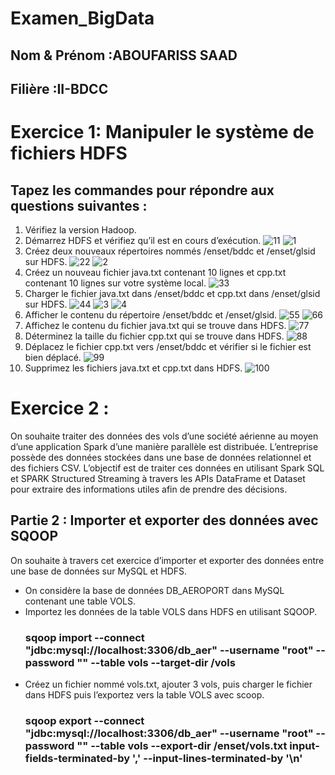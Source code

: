 #                                                        Examen_BigData
## Nom & Prénom :ABOUFARISS SAAD
## Filière :II-BDCC

# Exercice 1: Manipuler le système de fichiers HDFS  
## Tapez les commandes pour répondre aux questions suivantes : 
1. Vérifiez la version Hadoop. 
2. Démarrez HDFS et vérifiez qu’il est en cours d’exécution. 
![11](https://github.com/Aboufariss-saad/Examen_BigData/assets/96661067/b0527b49-08db-4744-a390-fc82ea043f63)
![1](https://github.com/Aboufariss-saad/Examen_BigData/assets/96661067/9968d092-74b3-40d9-8906-440d2c0da59f)
3. Créez deux nouveaux répertoires nommés /enset/bddc et /enset/glsid sur HDFS.
![22](https://github.com/Aboufariss-saad/Examen_BigData/assets/96661067/35de3019-941f-40cb-8ce8-17083ba3d189)
![2](https://github.com/Aboufariss-saad/Examen_BigData/assets/96661067/452cf486-fbd8-4126-ba48-c28464011cbd)
 4. Créez un nouveau fichier java.txt contenant 10 lignes et cpp.txt contenant 10 lignes sur  votre système local. 
![33](https://github.com/Aboufariss-saad/Examen_BigData/assets/96661067/8511ae30-2453-4ba5-a7ba-3e81f6931ff7)
5. Charger le fichier java.txt dans /enset/bddc et cpp.txt dans /enset/glsid sur HDFS.
![44](https://github.com/Aboufariss-saad/Examen_BigData/assets/96661067/6ab4a5dc-e4c2-4d69-8474-2f7f607f48c4)
![3](https://github.com/Aboufariss-saad/Examen_BigData/assets/96661067/ac43fb79-423c-470f-9de5-9cc8d8447192)
![4](https://github.com/Aboufariss-saad/Examen_BigData/assets/96661067/93276492-e2d8-4b1e-9799-435eb35b2fb3)
6. Afficher le contenu du répertoire /enset/bddc et /enset/glsid.
![55](https://github.com/Aboufariss-saad/Examen_BigData/assets/96661067/794b76e1-aaa5-4284-909f-891ccc34d998)
![66](https://github.com/Aboufariss-saad/Examen_BigData/assets/96661067/f4f1cbb8-c21a-4cbf-9cec-8cef174d04e6)
7. Affichez le contenu du fichier java.txt qui se trouve dans HDFS.
![77](https://github.com/Aboufariss-saad/Examen_BigData/assets/96661067/105644d4-f657-471a-b636-282488a6b566)
8. Déterminez la taille du fichier cpp.txt qui se trouve dans HDFS. 
![88](https://github.com/Aboufariss-saad/Examen_BigData/assets/96661067/1cffb7df-4b93-4948-8cac-e1c662ada873)
9. Déplacez le fichier cpp.txt vers /enset/bddc et vérifier si le fichier est bien déplacé.
![99](https://github.com/Aboufariss-saad/Examen_BigData/assets/96661067/37577364-0553-434d-9554-6be9d51fe0dc)
10. Supprimez les fichiers java.txt et cpp.txt dans HDFS.
![100](https://github.com/Aboufariss-saad/Examen_BigData/assets/96661067/5a3489c2-341a-4cd5-b69d-073392796c66)
# Exercice 2 : 
On souhaite traiter des données des vols d’une société aérienne au moyen d’une application Spark  d’une manière parallèle est distribuée. L’entreprise possède des données stockées dans une base de  données relationnel et des fichiers CSV. L’objectif est de traiter ces données en utilisant Spark SQL  et SPARK Structured Streaming à travers les APIs DataFrame et Dataset pour extraire des  informations utiles afin de prendre des décisions.

## Partie 2 : Importer et exporter des données avec SQOOP 
On souhaite à travers cet exercice d’importer et exporter des données entre une base de données sur  MySQL et HDFS. 
- On considère la base de données DB_AEROPORT dans MySQL contenant une table VOLS.
- Importez les données de la table VOLS dans HDFS en utilisant SQOOP.
  ### sqoop import --connect "jdbc:mysql://localhost:3306/db_aer" --username "root" --password "" --table vols --target-dir /vols
- Créez un fichier nommé vols.txt, ajouter 3 vols, puis charger le fichier dans HDFS puis  l’exportez vers la table VOLS avec scoop. 
   ### sqoop export --connect "jdbc:mysql://localhost:3306/db_aer" --username "root" --password "" --table vols --export-dir /enset/vols.txt   input-fields-terminated-by ',' --input-lines-terminated-by '\n'
